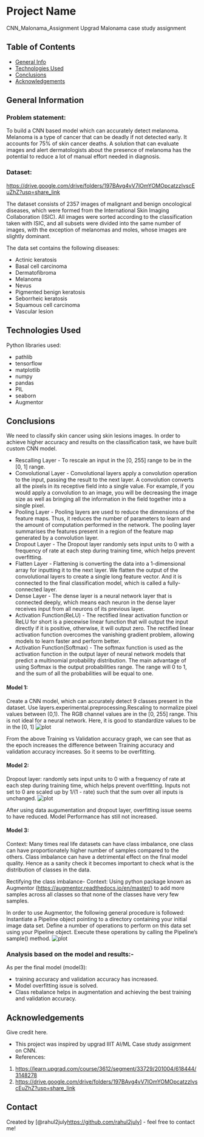 # Project Name
CNN_Malonama_Assignment
Upgrad Malonama case study assignment

## Table of Contents
* [General Info](#general-information)
* [Technologies Used](#technologies-used)
* [Conclusions](#conclusions)
* [Acknowledgements](#acknowledgements)

<!-- You can include any other section that is pertinent to your problem -->

## General Information
### Problem statement: 
To build a CNN based model which can accurately detect melanoma. 
Melanoma is a type of cancer that can be deadly if not detected early. 
It accounts for 75% of skin cancer deaths. 
A solution that can evaluate images and alert dermatologists about the presence of melanoma has the potential to reduce a lot of manual effort needed in diagnosis.

### Dataset:
https://drive.google.com/drive/folders/197BAvg4vV7IOmYOMOpcatzzIvscEuZhZ?usp=share_link

The dataset consists of 2357 images of malignant and benign oncological diseases, which were formed from the International Skin Imaging Collaboration (ISIC). All images were sorted according to the classification taken with ISIC, and all subsets were divided into the same number of images, with the exception of melanomas and moles, whose images are slightly dominant.

The data set contains the following diseases:
* Actinic keratosis
* Basal cell carcinoma
* Dermatofibroma
* Melanoma
* Nevus
* Pigmented benign keratosis
* Seborrheic keratosis
* Squamous cell carcinoma
* Vascular lesion

<!-- You don't have to answer all the questions - just the ones relevant to your project. -->


## Technologies Used
Python libraries used:
- pathlib
- tensorflow
- matplotlib
- numpy
- pandas
- PIL
- seaborn
- Augmentor


<!-- As the libraries versions keep on changing, it is recommended to mention the version of library used in this project -->


## Conclusions
We need to classify skin cancer using skin lesions images.
In order to achieve higher accuracy and results on the classification task, we have built custom CNN model.

- Rescalling Layer - To rescale an input in the [0, 255] range to be in the [0, 1] range.
- Convolutional Layer - Convolutional layers apply a convolution operation to the input, passing the result to the next layer. 
A convolution converts all the pixels in its receptive field into a single value. 
For example, if you would apply a convolution to an image, you will be decreasing the image size as well as bringing all the information in the field together into a single pixel.
- Pooling Layer - Pooling layers are used to reduce the dimensions of the feature maps. 
Thus, it reduces the number of parameters to learn and the amount of computation performed in the network. 
The pooling layer summarises the features present in a region of the feature map generated by a convolution layer.
- Dropout Layer - The Dropout layer randomly sets input units to 0 with a frequency of rate at each step during training time, which helps prevent overfitting.
- Flatten Layer - Flattening is converting the data into a 1-dimensional array for inputting it to the next layer. 
We flatten the output of the convolutional layers to create a single long feature vector. 
And it is connected to the final classification model, which is called a fully-connected layer.
- Dense Layer - The dense layer is a neural network layer that is connected deeply, which means each neuron in the dense layer receives input from all neurons of its previous layer.
- Activation Function(ReLU) - The rectified linear activation function or ReLU for short is a piecewise linear function that will output the input directly if it is positive, otherwise, it will output zero.
The rectified linear activation function overcomes the vanishing gradient problem, allowing models to learn faster and perform better.
- Activation Function(Softmax) - The softmax function is used as the activation function in the output layer of neural network models that predict a multinomial probability distribution. 
The main advantage of using Softmax is the output probabilities range. The range will 0 to 1, and the sum of all the probabilities will be equal to one.


#### Model 1:
Create a CNN model, which can accurately detect 9 classes present in the dataset. 
Use layers.experimental.preprocessing.Rescaling to normalize pixel values between (0,1). 
The RGB channel values are in the [0, 255] range. 
This is not ideal for a neural network. Here, it is good to standardize values to be in the [0, 1]
![plot](~/Desktop/Analysis_1.png)

From the above Training vs Validation accuracy graph, we can see that as the epoch increases the difference between Training accuracy and validation accuracy increases.
So it seems to be overfitting.


#### Model 2:
Dropout layer: randomly sets input units to 0 with a frequency of rate at each step during training time,
which helps prevent overfitting.
Inputs not set to 0 are scaled up by 1/(1 - rate) such that the sum over all inputs is unchanged.
![plot](~/Desktop/Analysis_2.png)

After using data augumentation and dropout layer, overfitting issue seems to have reduced.
Model Performance has still not increased.

#### Model 3:
Context: Many times real life datasets can have class imbalance, one class can have proportionately higher number of samples compared to the others. 
Class imbalance can have a detrimental effect on the final model quality. 
Hence as a sanity check it becomes important to check what is the distribution of classes in the data.

Rectifying the class imbalance-
Context: Using python package known as Augmentor (https://augmentor.readthedocs.io/en/master/) to add more samples across all classes so that none of the classes have very few samples.

In order to use Augmentor, the following general procedure is followed:
Instantiate a Pipeline object pointing to a directory containing your initial image data set.
Define a number of operations to perform on this data set using your Pipeline object.
Execute these operations by calling the Pipeline’s sample() method.
![plot](~/Desktop/Analysis_3.png)


### Analysis based on the model and results:- 
As per the final model (model3):
- training accuracy and validation accuracy has increased.
- Model overfitting issue is solved.
- Class rebalance helps in augmentation and achieving the best training and validation accuracy.

<!-- You don't have to answer all the questions - just the ones relevant to your project. -->


## Acknowledgements
Give credit here.
- This project was inspired by upgrad IIIT AI/ML Case study assignment on CNN.
- References:
1) https://learn.upgrad.com/course/3612/segment/33729/201004/618444/3148278
2) https://drive.google.com/drive/folders/197BAvg4vV7IOmYOMOpcatzzIvscEuZhZ?usp=share_link


## Contact
Created by [@rahul2july<https://github.com/rahul2july>] - feel free to contact me!


<!-- Optional -->
<!-- ## License -->
<!-- This project is open source and available under the [... License](). -->

<!-- You don't have to include all sections - just the one's relevant to your project --> 
